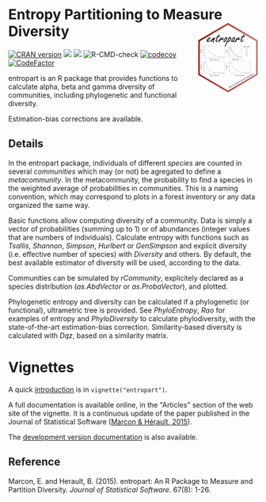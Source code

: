 # Entropy Partitioning to Measure Diversity <img src="man/figures/logo.png" align="right" alt="" width="120" />

[![CRAN version](http://www.r-pkg.org/badges/version/entropart)](https://cran.r-project.org/package=entropart)
[![](http://cranlogs.r-pkg.org/badges/grand-total/entropart)](https://cran.r-project.org/package=entropart)
[![](http://cranlogs.r-pkg.org/badges/entropart)](https://cran.r-project.org/package=entropart)
![R-CMD-check](https://github.com/EricMarcon/entropart/workflows/R-CMD-check/badge.svg)
[![codecov](https://codecov.io/github/EricMarcon/entropart/branch/master/graphs/badge.svg)](https://app.codecov.io/github/EricMarcon/entropart)
[![CodeFactor](https://www.codefactor.io/repository/github/ericmarcon/entropart/badge/master)](https://www.codefactor.io/repository/github/ericmarcon/entropart/overview/master)

entropart is an R package that provides functions to calculate alpha, beta and gamma diversity of communities, 
including phylogenetic and functional diversity.
  
Estimation-bias corrections are available.

## Details

In the entropart package, individuals of different *species* are counted in several *communities* which may (or not) 
be agregated to define a *metacommunity*. 
In the metacommunity, the probability to find a species in the weighted average of probabilities in communities. 
This is a naming convention, which may correspond to plots in a forest inventory or any data organized the same way.

Basic functions allow computing diversity of a community. 
Data is simply a vector of probabilities (summing up to 1) or of abundances (integer values that are numbers of individuals). 
Calculate entropy with functions such as *Tsallis*, *Shannon*, *Simpson*, *Hurlbert* or *GenSimpson* 
and explicit diversity (i.e. effective number of species) with *Diversity* and others. 
By default, the best available estimator of diversity will be used, according to the data.
  
Communities can be simulated by *rCommunity*, explicitely declared as a species distribution (*as.AbdVector* or *as.ProbaVector*), 
and plotted.
  
Phylogenetic entropy and diversity can be calculated if a phylogenetic (or functional), ultrametric tree is provided. 
See *PhyloEntropy*, *Rao* for examples of entropy and *PhyloDiversity* to calculate phylodiversity, 
with the state-of-the-art estimation-bias correction. 
Similarity-based diversity is calculated with *Dqz*, based on a similarity matrix.

# Vignettes

A quick [introduction](https://ericmarcon.github.io/entropart/articles/entropart.html) is in `vignette("entropart")`.

A full documentation is available online, in the "Articles" section of the web site of the vignette.
It is a continuous update of the paper published in the Journal of Statistical Software ([Marcon & Hérault, 2015](https://doi.org/10.18637/jss.v067.i08)).

The [development version documentation](https://EricMarcon.github.io/entropart/dev/) is also available.


## Reference

Marcon, E. and Herault, B. (2015). entropart: An R Package to Measure and Partition Diversity.
*Journal of Statistical Software*. 67(8): 1-26.
